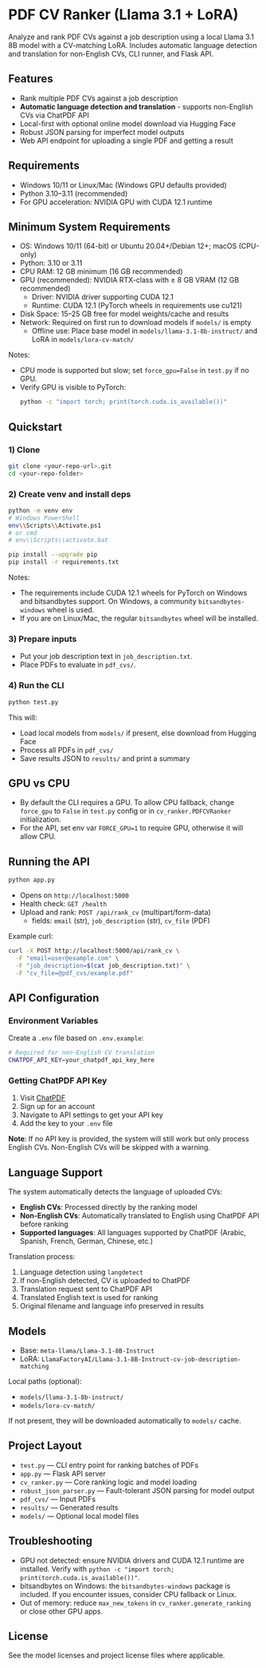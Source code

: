# PDF CV Ranker (Llama 3.1 + LoRA)

Analyze and rank PDF CVs against a job description using a local Llama 3.1 8B model with a CV-matching LoRA. Includes automatic language detection and translation for non-English CVs, CLI runner, and Flask API.

## Features
- Rank multiple PDF CVs against a job description
- **Automatic language detection and translation** - supports non-English CVs via ChatPDF API
- Local-first with optional online model download via Hugging Face
- Robust JSON parsing for imperfect model outputs
- Web API endpoint for uploading a single PDF and getting a result

## Requirements
- Windows 10/11 or Linux/Mac (Windows GPU defaults provided)
- Python 3.10–3.11 (recommended)
- For GPU acceleration: NVIDIA GPU with CUDA 12.1 runtime

## Minimum System Requirements
- OS: Windows 10/11 (64-bit) or Ubuntu 20.04+/Debian 12+; macOS (CPU-only)
- Python: 3.10 or 3.11
- CPU RAM: 12 GB minimum (16 GB recommended)
- GPU (recommended): NVIDIA RTX-class with ≥ 8 GB VRAM (12 GB recommended)
  - Driver: NVIDIA driver supporting CUDA 12.1
  - Runtime: CUDA 12.1 (PyTorch wheels in requirements use cu121)
- Disk Space: 15–25 GB free for model weights/cache and results
- Network: Required on first run to download models if `models/` is empty
  - Offline use: Place base model in `models/llama-3.1-8b-instruct/` and LoRA in `models/lora-cv-match/`

Notes:
- CPU mode is supported but slow; set `force_gpu=False` in `test.py` if no GPU.
- Verify GPU is visible to PyTorch:
  ```bash
  python -c "import torch; print(torch.cuda.is_available())"
  ```

## Quickstart

### 1) Clone
```bash
git clone <your-repo-url>.git
cd <your-repo-folder>
```

### 2) Create venv and install deps
```bash
python -m venv env
# Windows PowerShell
env\\Scripts\\Activate.ps1
# or cmd
# env\\Scripts\\activate.bat

pip install --upgrade pip
pip install -r requirements.txt
```

Notes:
- The requirements include CUDA 12.1 wheels for PyTorch on Windows and bitsandbytes support. On Windows, a community `bitsandbytes-windows` wheel is used.
- If you are on Linux/Mac, the regular `bitsandbytes` wheel will be installed.

### 3) Prepare inputs
- Put your job description text in `job_description.txt`.
- Place PDFs to evaluate in `pdf_cvs/`.

### 4) Run the CLI
```bash
python test.py
```
This will:
- Load local models from `models/` if present, else download from Hugging Face
- Process all PDFs in `pdf_cvs/`
- Save results JSON to `results/` and print a summary

## GPU vs CPU
- By default the CLI requires a GPU. To allow CPU fallback, change `force_gpu` to `False` in `test.py` config or in `cv_ranker.PDFCVRanker` initialization.
- For the API, set env var `FORCE_GPU=1` to require GPU, otherwise it will allow CPU.

## Running the API
```bash
python app.py
```
- Opens on `http://localhost:5000`
- Health check: `GET /health`
- Upload and rank: `POST /api/rank_cv` (multipart/form-data)
  - fields: `email` (str), `job_description` (str), `cv_file` (PDF)

Example curl:
```bash
curl -X POST http://localhost:5000/api/rank_cv \
  -F "email=user@example.com" \
  -F "job_description=$(cat job_description.txt)" \
  -F "cv_file=@pdf_cvs/example.pdf"
```

## API Configuration

### Environment Variables
Create a `.env` file based on `.env.example`:

```bash
# Required for non-English CV translation
CHATPDF_API_KEY=your_chatpdf_api_key_here
```

### Getting ChatPDF API Key
1. Visit [ChatPDF](https://www.chatpdf.com/)
2. Sign up for an account
3. Navigate to API settings to get your API key
4. Add the key to your `.env` file

**Note**: If no API key is provided, the system will still work but only process English CVs. Non-English CVs will be skipped with a warning.

## Language Support

The system automatically detects the language of uploaded CVs:
- **English CVs**: Processed directly by the ranking model
- **Non-English CVs**: Automatically translated to English using ChatPDF API before ranking
- **Supported languages**: All languages supported by ChatPDF (Arabic, Spanish, French, German, Chinese, etc.)

Translation process:
1. Language detection using `langdetect`
2. If non-English detected, CV is uploaded to ChatPDF
3. Translation request sent to ChatPDF API
4. Translated English text is used for ranking
5. Original filename and language info preserved in results

## Models
- Base: `meta-llama/Llama-3.1-8B-Instruct`
- LoRA: `LlamaFactoryAI/Llama-3.1-8B-Instruct-cv-job-description-matching`

Local paths (optional):
- `models/llama-3.1-8b-instruct/`
- `models/lora-cv-match/`

If not present, they will be downloaded automatically to `models/` cache.

## Project Layout
- `test.py` — CLI entry point for ranking batches of PDFs
- `app.py` — Flask API server
- `cv_ranker.py` — Core ranking logic and model loading
- `robust_json_parser.py` — Fault-tolerant JSON parsing for model output
- `pdf_cvs/` — Input PDFs
- `results/` — Generated results
- `models/` — Optional local model files

## Troubleshooting
- GPU not detected: ensure NVIDIA drivers and CUDA 12.1 runtime are installed. Verify with `python -c "import torch; print(torch.cuda.is_available())"`.
- bitsandbytes on Windows: the `bitsandbytes-windows` package is included. If you encounter issues, consider CPU fallback or Linux.
- Out of memory: reduce `max_new_tokens` in `cv_ranker.generate_ranking` or close other GPU apps.

## License
See the model licenses and project license files where applicable.

